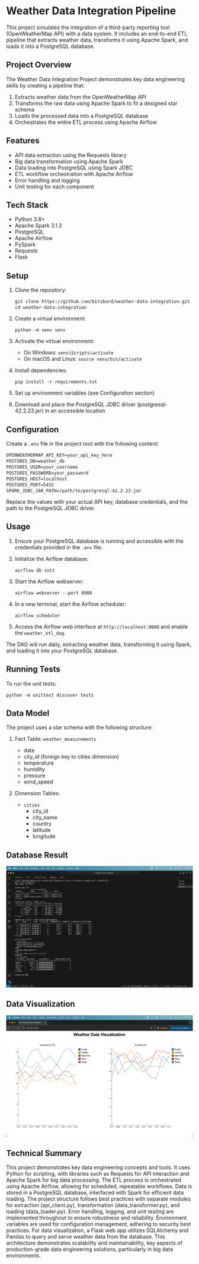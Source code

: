# Weather Data Integration Pipeline

This project simulates the integration of a third-party reporting tool (OpenWeatherMap API) with a data system. It includes an end-to-end ETL pipeline that extracts weather data, transforms it using Apache Spark, and loads it into a PostgreSQL database.

## Project Overview

The Weather Data Integration Project demonstrates key data engineering skills by creating a pipeline that:

1. Extracts weather data from the OpenWeatherMap API
2. Transforms the raw data using Apache Spark to fit a designed star schema
3. Loads the processed data into a PostgreSQL database
4. Orchestrates the entire ETL process using Apache Airflow

## Features

- API data extraction using the Requests library
- Big data transformation using Apache Spark
- Data loading into PostgreSQL using Spark JDBC
- ETL workflow orchestration with Apache Airflow
- Error handling and logging
- Unit testing for each component

## Tech Stack

- Python 3.8+
- Apache Spark 3.1.2
- PostgreSQL
- Apache Airflow
- PySpark
- Requests
- Flask

## Setup

1. Clone the repository:
   ```
   git clone https://github.com/bitsbard/weather-data-integration.git
   cd weather-data-integration
   ```

2. Create a virtual environment:
   ```
   python -m venv venv
   ```

3. Activate the virtual environment:
   - On Windows: `venv\Scripts\activate`
   - On macOS and Linux: `source venv/bin/activate`

4. Install dependencies:
   ```
   pip install -r requirements.txt
   ```

5. Set up environment variables (see Configuration section)

6. Download and place the PostgreSQL JDBC driver (postgresql-42.2.23.jar) in an accessible location

## Configuration

Create a `.env` file in the project root with the following content:

```
OPENWEATHERMAP_API_KEY=your_api_key_here
POSTGRES_DB=weather_db
POSTGRES_USER=your_username
POSTGRES_PASSWORD=your_password
POSTGRES_HOST=localhost
POSTGRES_PORT=5432
SPARK_JDBC_JAR_PATH=/path/to/postgresql-42.2.23.jar
```

Replace the values with your actual API key, database credentials, and the path to the PostgreSQL JDBC driver.

## Usage

1. Ensure your PostgreSQL database is running and accessible with the credentials provided in the `.env` file.

2. Initialize the Airflow database:
   ```
   airflow db init
   ```

3. Start the Airflow webserver:
   ```
   airflow webserver --port 8080
   ```

4. In a new terminal, start the Airflow scheduler:
   ```
   airflow scheduler
   ```

5. Access the Airflow web interface at `http://localhost:8080` and enable the `weather_etl_dag`.

The DAG will run daily, extracting weather data, transforming it using Spark, and loading it into your PostgreSQL database.

## Running Tests

To run the unit tests:

```
python -m unittest discover tests
```

## Data Model

The project uses a star schema with the following structure:

1. Fact Table: `weather_measurements`
   - date
   - city_id (foreign key to cities dimension)
   - temperature
   - humidity
   - pressure
   - wind_speed

2. Dimension Tables:
   - `cities`
     - city_id
     - city_name
     - country
     - latitude
     - longitude

## Database Result

![Database Diagram](0.png)

## Data Visualization

![Data Visualization](1.png)

## Technical Summary

This project demonstrates key data engineering concepts and tools. It uses Python for scripting, with libraries such as Requests for API interaction and Apache Spark for big data processing. The ETL process is orchestrated using Apache Airflow, allowing for scheduled, repeatable workflows. Data is stored in a PostgreSQL database, interfaced with Spark for efficient data loading. The project structure follows best practices with separate modules for extraction (api_client.py), transformation (data_transformer.py), and loading (data_loader.py). Error handling, logging, and unit testing are implemented throughout to ensure robustness and reliability. Environment variables are used for configuration management, adhering to security best practices. For data visualization, a Flask web app utilizes SQLAlchemy and Pandas to query and serve weather data from the database. This architecture demonstrates scalability and maintainability, key aspects of production-grade data engineering solutions, particularly in big data environments.
